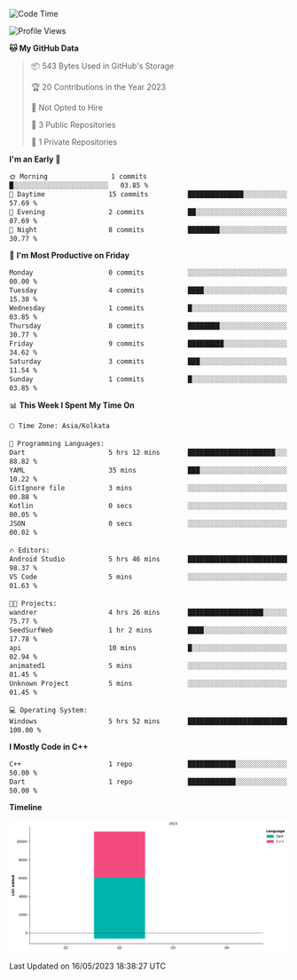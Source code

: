<!--START_SECTION:waka-->
![Code Time](http://img.shields.io/badge/Code%20Time-20%20hrs%202%20mins-blue)

![Profile Views](http://img.shields.io/badge/Profile%20Views-0-blue)

**🐱 My GitHub Data** 

> 📦 543 Bytes Used in GitHub's Storage 
 > 
> 🏆 20 Contributions in the Year 2023
 > 
> 🚫 Not Opted to Hire
 > 
> 📜 3 Public Repositories 
 > 
> 🔑 1 Private Repositories 
 > 
**I'm an Early 🐤** 

```text
🌞 Morning                1 commits           █░░░░░░░░░░░░░░░░░░░░░░░░   03.85 % 
🌆 Daytime                15 commits          ██████████████░░░░░░░░░░░   57.69 % 
🌃 Evening                2 commits           ██░░░░░░░░░░░░░░░░░░░░░░░   07.69 % 
🌙 Night                  8 commits           ████████░░░░░░░░░░░░░░░░░   30.77 % 
```
📅 **I'm Most Productive on Friday** 

```text
Monday                   0 commits           ░░░░░░░░░░░░░░░░░░░░░░░░░   00.00 % 
Tuesday                  4 commits           ████░░░░░░░░░░░░░░░░░░░░░   15.38 % 
Wednesday                1 commits           █░░░░░░░░░░░░░░░░░░░░░░░░   03.85 % 
Thursday                 8 commits           ████████░░░░░░░░░░░░░░░░░   30.77 % 
Friday                   9 commits           █████████░░░░░░░░░░░░░░░░   34.62 % 
Saturday                 3 commits           ███░░░░░░░░░░░░░░░░░░░░░░   11.54 % 
Sunday                   1 commits           █░░░░░░░░░░░░░░░░░░░░░░░░   03.85 % 
```


📊 **This Week I Spent My Time On** 

```text
🕑︎ Time Zone: Asia/Kolkata

💬 Programming Languages: 
Dart                     5 hrs 12 mins       ██████████████████████░░░   88.82 % 
YAML                     35 mins             ███░░░░░░░░░░░░░░░░░░░░░░   10.22 % 
GitIgnore file           3 mins              ░░░░░░░░░░░░░░░░░░░░░░░░░   00.88 % 
Kotlin                   0 secs              ░░░░░░░░░░░░░░░░░░░░░░░░░   00.05 % 
JSON                     0 secs              ░░░░░░░░░░░░░░░░░░░░░░░░░   00.02 % 

🔥 Editors: 
Android Studio           5 hrs 46 mins       █████████████████████████   98.37 % 
VS Code                  5 mins              ░░░░░░░░░░░░░░░░░░░░░░░░░   01.63 % 

🐱‍💻 Projects: 
wandrer                  4 hrs 26 mins       ███████████████████░░░░░░   75.77 % 
SeedSurfWeb              1 hr 2 mins         ████░░░░░░░░░░░░░░░░░░░░░   17.78 % 
api                      10 mins             █░░░░░░░░░░░░░░░░░░░░░░░░   02.94 % 
animated1                5 mins              ░░░░░░░░░░░░░░░░░░░░░░░░░   01.45 % 
Unknown Project          5 mins              ░░░░░░░░░░░░░░░░░░░░░░░░░   01.45 % 

💻 Operating System: 
Windows                  5 hrs 52 mins       █████████████████████████   100.00 % 
```

**I Mostly Code in C++** 

```text
C++                      1 repo              ████████████░░░░░░░░░░░░░   50.00 % 
Dart                     1 repo              ████████████░░░░░░░░░░░░░   50.00 % 
```



**Timeline**

![Lines of Code chart](https://raw.githubusercontent.com/sairam030/sairam030/main/assets/bar_graph.png)


 Last Updated on 16/05/2023 18:38:27 UTC
<!--END_SECTION:waka-->
